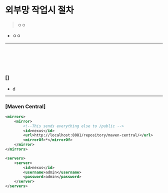 # 외부망 작업시 절차
> ㅇㅇ 
* ㅇㅇ

<hr>
<br>

## 
#### 

<br>

### []
* d

<hr>

### [Maven Central]
```xml
<mirrors>
    <mirror>
        <!--This sends everything else to /public -->
        <id>nexus</id>
        <url>http://localhost:8081/repository/maven-central/</url>
        <mirrorOf>*</mirrorOf>
    </mirror>
</mirrors>

<servers>
    <server>
        <id>nexus</id>
        <username>admin</username>
        <password>admin</password>
    </server>
</servers>
```
